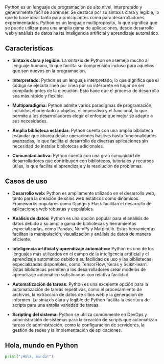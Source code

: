 Python es un lenguaje de programación de alto nivel, interpretado y generalmente fácil de aprender. Se destaca por su sintaxis clara y legible, lo que lo hace ideal tanto para principiantes como para desarrolladores experimentados. Python es un lenguaje multipropósito, lo que significa que se puede utilizar para una amplia gama de aplicaciones, desde desarrollo web y análisis de datos hasta inteligencia artificial y aprendizaje automático.

## Características

- **Sintaxis clara y legible:** La sintaxis de Python se asemeja mucho al lenguaje humano, lo que facilita su comprensión incluso para aquellos que son nuevos en la programación.
  
- **Interpretado:** Python es un lenguaje interpretado, lo que significa que el código se ejecuta línea por línea por un intérprete en lugar de ser compilado antes de la ejecución. Esto hace que el proceso de desarrollo sea más rápido y flexible.

- **Multiparadigma:** Python admite varios paradigmas de programación, incluidos el orientado a objetos, el imperativo y el funcional, lo que permite a los desarrolladores elegir el enfoque que mejor se adapte a sus necesidades.

- **Amplia biblioteca estándar:** Python cuenta con una amplia biblioteca estándar que abarca desde operaciones básicas hasta funcionalidades avanzadas, lo que facilita el desarrollo de diversas aplicaciones sin necesidad de instalar bibliotecas adicionales.

- **Comunidad activa:** Python cuenta con una gran comunidad de desarrolladores que contribuyen con bibliotecas, tutoriales y recursos útiles, lo que facilita el aprendizaje y la resolución de problemas.

## Casos de uso

- **Desarrollo web:** Python es ampliamente utilizado en el desarrollo web, tanto para la creación de sitios web estáticos como dinámicos. Frameworks populares como Django y Flask facilitan el desarrollo de aplicaciones web robustas y escalables.

- **Análisis de datos:** Python es una opción popular para el análisis de datos debido a su amplia gama de bibliotecas y herramientas especializadas, como Pandas, NumPy y Matplotlib. Estas herramientas facilitan la manipulación, visualización y análisis de datos de manera eficiente.

- **Inteligencia artificial y aprendizaje automático:** Python es uno de los lenguajes más utilizados en el campo de la inteligencia artificial y el aprendizaje automático debido a su facilidad de uso y las bibliotecas especializadas disponibles, como TensorFlow, Keras y Scikit-learn. Estas bibliotecas permiten a los desarrolladores crear modelos de aprendizaje automático sofisticados con relativa facilidad.

- **Automatización de tareas:** Python es una excelente opción para la automatización de tareas repetitivas, como el procesamiento de archivos, la extracción de datos de sitios web y la generación de informes. La sintaxis clara y legible de Python facilita la escritura de scripts para una amplia variedad de tareas.

- **Scripting del sistema:** Python se utiliza comúnmente en DevOps y administración de sistemas para la creación de scripts que automatizan tareas de administración, como la configuración de servidores, la gestión de redes y la implementación de aplicaciones.

## Hola, mundo en Python

```python
print("¡Hola, mundo!")
```